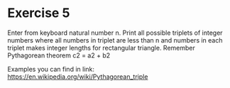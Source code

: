 # Exercise 5
Enter from keyboard natural number n. Print all possible triplets of integer numbers where all numbers in triplet are less than n and numbers in each triplet makes integer lengths for rectangular triangle. Remember Pythagorean theorem c2 = a2 + b2

Examples you can find in link: https://en.wikipedia.org/wiki/Pythagorean_triple
